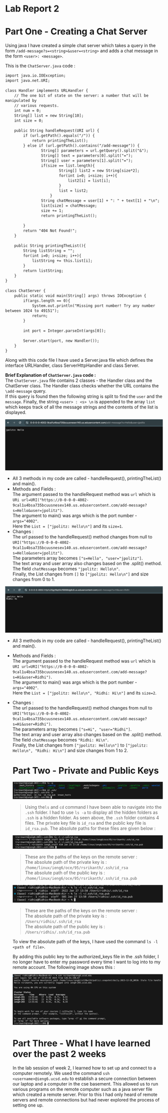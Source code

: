 # Lab Report 2 

# Part One - Creating a Chat Server

Using java I have created a simple chat server which takes a query in the form `/add-message?s=<string>&user=<string>` and adds a chat message in the form `<user>: <message>`.

This is the `ChatServer.java` code : 

```
import java.io.IOException;
import java.net.URI;

class Handler implements URLHandler {
    // The one bit of state on the server: a number that will be manipulated by
    // various requests.
    int num = 0;
    String[] list = new String[10];
    int size = 0;

    public String handleRequest(URI url) {
        if (url.getPath().equals("/")) {
            return printingTheList();   
        } else if (url.getPath().contains("/add-message")) {
                String[] parameters = url.getQuery().split("&");
                String[] text = parameters[0].split("=");
                String[] user = parameters[1].split("=");
                if(size == list.length){
                        String[] list2 = new String[size*2];
                        for(int i=0; i<size; i++){
                            list2[i] = list[i];
                        }
                        list = list2;
                    }
                String chatMessage = user[1] + ": " + text[1] + "\n";
                list[size] = chatMessage;
                size += 1;
                return printingTheList();

        }
        return "404 Not Found!";
    }

    public String printingTheList(){
        String listString = "";
        for(int i=0; i<size; i++){
            listString += this.list[i];
        }
        return listString;
    }
}

class ChatServer {
    public static void main(String[] args) throws IOException {
        if(args.length == 0){
            System.out.println("Missing port number! Try any number between 1024 to 49151");
            return;
        }

        int port = Integer.parseInt(args[0]);

        Server.start(port, new Handler());
    }
}
```
Along with this code file I have used a Server.java file which defines the interface URLHandler, class ServerHttpHandler and class Server.

**Brief Explanation of `ChatServer.java` code :**  
The `ChatServer.java` file contains 2 classes - the Handler class and the ChatServer class. The Handler class checks whether the URL contains the `\add-message` query.  
If this query is found then the following string is split to find the `user` and the `message`. Finally, the string `<user> : <s> \n` is appended to the array `list` which keeps track of all the message strings and the contents of the list is displayed.

![Image](ChatServer2.png)

* All 3 methods in my code are called - handleRequest(), printingTheList() and main().
* Methods and Fields :  
      The argument passed to the handleRequest method was `url` which is `URi url=URI("https://0-0-0-0-4002-9cal1u4bsa735bcuusnesev140.us.edusercontent.com/add-message?s=Hello&user=jpolitz")`.  
      The argument to main() was args which is the port number - `args="4002"`.  
      Here the `List = ["jpolitz: Hello\n"]` and its `size=1`.  
* Changes :  
      The url passed to the handleRequest() method changes from null to `URI("https://0-0-0-0-4002-9cal1u4bsa735bcuusnesev140.us.edusercontent.com/add-message?s=Hello&user=jpolitz")`.  
      The parameters array becomes `["s=Hello", "user="jpolitz"]`.  
      The text array and user array also changes based on the .split() method.  
      The field `chatMessage` becomes `"jpolitz: Hello\n"`.  
      Finally, the List changes from `[]` to `["jpolitz: Hello\n"]` and size changes from 0 to 1.  

![Image](ChatServer1.png)

* All 3 methods in my code are called - handleRequest(), printingTheList() and main().
* Methods and Fields :  
      The argument passed to the handleRequest method was `url` which is `URI url=URI("https://0-0-0-0-4002-9cal1u4bsa735bcuusnesev140.us.edusercontent.com/add-message?s=Hi&user=Ridhi")`.  
      The argument to main() was args which is the port number - `args="4002"`.  
      Here the `List = ["jpolitz: Hello\n", "Ridhi: Hi\n"]` and its `size=2`.  
* Changes :  
      The url passed to the handleRequest() method changes from null to `URI("https://0-0-0-0-4002-9cal1u4bsa735bcuusnesev140.us.edusercontent.com/add-message?s=Hi&user=Ridhi")`.  
      The parameters array becomes `["s=Hi", "user="Ridhi"]`.  
      The text array and user array also changes based on the .split() method.  
      The field `chatMessage` becomes `"Ridhi: Hi\n"`.  
      Finally, the List changes from `["jpolitz: Hello\n"]` to `["jpolitz: Hello\n", "Ridhi: Hi\n"]` and size changes from 1 to 2.


  # Part Two - Private and Public Keys

  ![Image](lsOnKeys.png)

  > Using the`ls` and `cd` command I have been able to navigate into the `.ssh` folder. I had to use `ls -a` to display all the hidden folders as `.ssh` is a hidden folder.
  > As seen above, the `.ssh` folder contains 4 files. The private key file is `id_rsa` and the public key file is `id_rsa.pub`. The absolute paths for these files are given below :
  >
  ![Image](AbsPathsRemote.png)

  > These are the paths of the keys on the remote server :  
  > The absolute path of the private key is : `/home/linux/ieng6/oce/95/rsrikanth/.ssh/id_rsa`  
  > The absolute path of the public key is : `/home/linux/ieng6/oce/95/rsrikanth/.ssh/id_rsa.pub`  
  

  ![Image](AbsPathsLocal.png)
  
  > These are the paths of the keys on the remote server :  
  > The absolute path of the private key is : `/Users/ridhis/.ssh/id_rsa`  
  > The absolute path of the public key is : `/Users/ridhis/.ssh/id_rsa.pub`
  >  
  To view the absolute path of the keys, I have used the command `ls -l <path of file>`.

  By adding this public key to the authorized_keys file in the .ssh folder, I no longer have to enter my password every time I want to log into to my remote account. The following 
  image shows this :
    
  ![Image](loggedIn.png)
  
  
  # Part Three - What I have learned over the past 2 weeks

  In the lab session of week 2, I learned how to set up and connect to a computer remotely. We used the command `ssh 
  <username>@ieng6.ucsd.edu` to establish a secure connection between our laptop and a computer in the cse basement. This allowed us to run 
  various programs on the remote computer such as a java server file which created a remote server. Prior to this I had only heard of 
  remote servers and remote connections but had never explored the process of setting one up.

  
